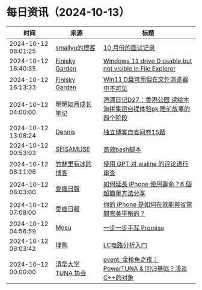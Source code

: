 ﻿# 每日资讯（2024-10-13）

|时间|来源|标题|
|---|---|---|
|2024-10-12 08:01:25|[smallyu的博客](https://smallyu.net/atom.xml)|[10 月份的面试记录](https://smallyu.net/2024/10/12/10%E6%9C%88%E4%BB%BD%E7%9A%84%E9%9D%A2%E8%AF%95%E8%AE%B0%E5%BD%95/)|
|2024-10-12 16:40:35|[Finisky Garden](https://finisky.github.io/atom.xml)|[Windows 11 drive D usable but not visible in File Explorer](https://finisky.github.io/en/drive-d-usable-but-not-visible-in-file-explorer/)|
|2024-10-12 16:13:33|[Finisky Garden](https://finisky.github.io/atom.xml)|[Win11 D盘可用但在文件浏览器中不可见](https://finisky.github.io/drive-d-usable-but-not-visible-in-file-explorer/)|
|2024-10-12 04:00:00|[明明如月成长笔记](https://lmmsoft.github.io/feed.atom)|[港漂日记D27：香港公园 读绘本 淘拼集运自提体验pk 睡前故事的四个阶段](https://lmmsoft.github.io//hong_kong_diary_d26/)|
|2024-10-12 13:08:24|[Dennis](https://www.domon.cn/rss/)|[独立博客自省问卷15题](https://www.domon.cn/du-li-bo-ke-zi-sheng-wen-juan-15ti/)|
|2024-10-12 00:53:03|[SEISAMUSE](https://www.seis-jun.xyz/atom.xml)|[高效bash脚本](http://www.seis-jun.xyz/efficient-shell-script)|
|2024-10-12 08:11:06|[竹林里有冰的博客](https://zhul.in/rss.xml)|[使用 GPT 对 waline 的评论进行审查](https://zhul.in/2024/10/12/use-gpt-to-review-waline-comments/)|
|2024-10-12 08:03:00|[愛瘋日報](http://www.iphonetaiwan.org/feeds/posts/default)|[如何延長 iPhone 使用壽命？6 個超簡單方法分享](https://www.iphonetaiwan.org/2024/10/iphone-lifespan-extension-tips.html)|
|2024-10-12 07:08:00|[愛瘋日報](http://www.iphonetaiwan.org/feeds/posts/default)|[你的 iPhone 是如何在效能與省電間完美平衡的？](https://www.iphonetaiwan.org/2024/10/iphone-performance-efficiency-core.html)|
|2024-10-12 04:56:59|[Mosu](https://www.mosuzi.com/atom.xml)|[一步一步手写 Promise](https://mosuzi.com/docs/tech/implement-promise-step-by-step/)|
|2024-10-12 06:03:42|[珒陶](https://blog.chenjt.com/feed.xml)|[LC电路分析入门](https://blog.chenjt.com/archives/lc-dian-lu-fen-xi-ru-men)|
|2024-10-12 00:00:00|[清华大学 TUNA 协会](https://tuna.moe/feed.xml)|[event: 金枪鱼之夜：PowerTUNA & 回归基础？浅谈C++的对象](https://tuna.moe/event/2024/cpp-object/)|
